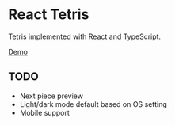 # React Tetris

Tetris implemented with React and TypeScript.

[Demo](https://jstotz.github.io/react-tetris)

## TODO

* Next piece preview
* Light/dark mode default based on OS setting
* Mobile support
